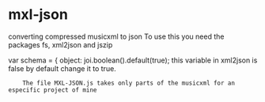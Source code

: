 # mxl-json
converting compressed musicxml to json
To use this you need the packages fs, xml2json and jszip
                                                                                                                                                                                    
var schema = {
        object: joi.boolean().default(true); this variable in xml2json is false by default change it to true.
        
        
        The file MXL-JSON.js takes only parts of the musicxml for an especific project of mine
